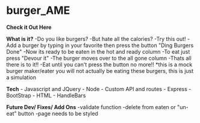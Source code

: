 # burger_AME

**Check it Out Here**

**What is it?**
    -Do you like burgers?
    -But hate all the calories?
    -Try this out!
        -Add a burger by typing in your favorite then press the button "Ding Burgers Done"
        -Now its ready to be eaten in the hot and ready column
        -To eat just press "Devour it"
        -The burger moves over to the all gone column
        -Thats all there is to it!!
        -Eat until you can't press the button no more!!
*this is a mock burger maker/eater you will not actually be eating these burgers, this is just a simulation

**Tech**
    - Javascript and JQuery
    - Node
    - Custom API and routes
    - Express
    - BootStrap
    - HTML
    - HandleBars


**Future Dev/ Fixes/ Add Ons**
    -validate function
    -delete from eaten or "un-eat" button
    -page needs to be styled